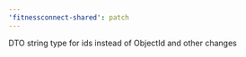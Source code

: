 ```yaml
---
'fitnessconnect-shared': patch
---
```


DTO string type for ids instead of ObjectId and other changes
